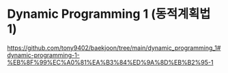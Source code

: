# Dynamic Programming 1 (동적계획법 1)
https://github.com/tony9402/baekjoon/tree/main/dynamic_programming_1#dynamic-programming-1-%EB%8F%99%EC%A0%81%EA%B3%84%ED%9A%8D%EB%B2%95-1

# 